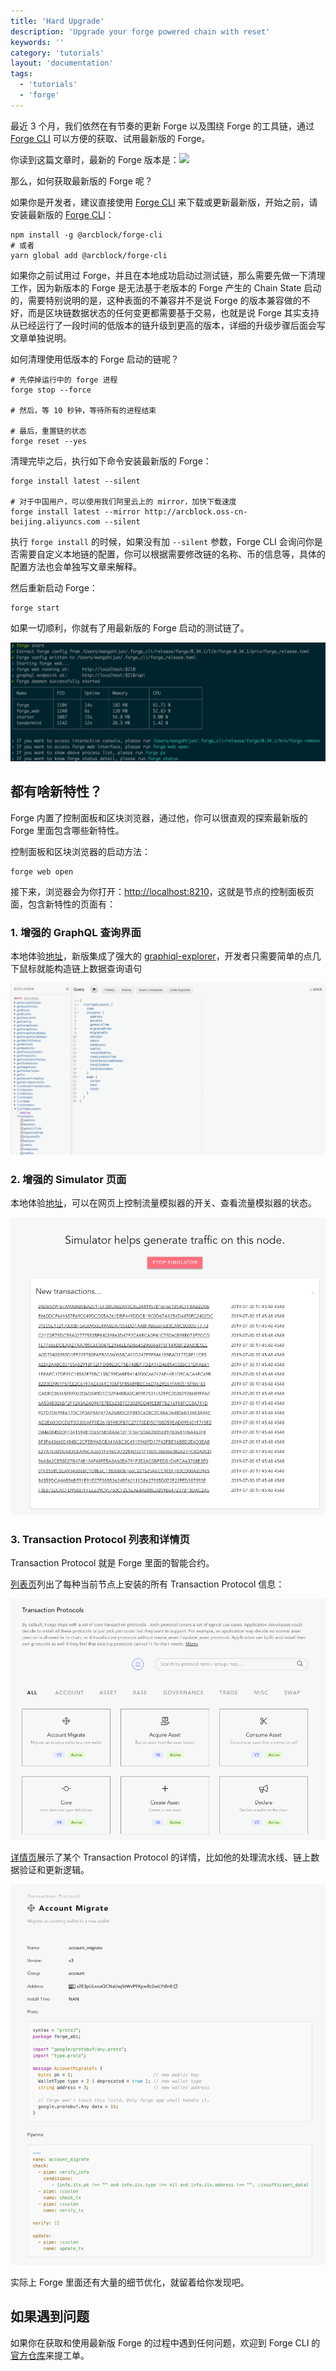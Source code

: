 ```yaml
---
title: 'Hard Upgrade'
description: 'Upgrade your forge powered chain with reset'
keywords: ''
category: 'tutorials'
layout: 'documentation'
tags:
  - 'tutorials'
  - 'forge'
---
```


最近 3 个月，我们依然在有节奏的更新 Forge 以及围绕 Forge 的工具链，通过 [Forge CLI](https://github.com/ArcBlock/forge-cli) 可以方便的获取、试用最新版的 Forge。

你读到这篇文章时，最新的 Forge 版本是：![](https://img.shields.io/badge/dynamic/json.svg?color=red&label=forge-release&query=%24.latest&url=http%3A%2F%2Freleases.arcblock.io%2Fforge%2Flatest.json)

那么，如何获取最新版的 Forge 呢？

如果你是开发者，建议直接使用 [Forge CLI](https://github.com/ArcBlock/forge-cli) 来下载或更新最新版，开始之前，请安装最新版的 [Forge CLI](https://github.com/ArcBlock/forge-cli)：

```shell
npm install -g @arcblock/forge-cli
# 或者
yarn global add @arcblock/forge-cli
```

如果你之前试用过 Forge，并且在本地成功启动过测试链，那么需要先做一下清理工作，因为新版本的 Forge 是无法基于老版本的 Forge 产生的 Chain State 启动的，需要特别说明的是，这种表面的不兼容并不是说 Forge 的版本兼容做的不好，而是区块链数据状态的任何变更都需要基于交易，也就是说 Forge 其实支持从已经运行了一段时间的低版本的链升级到更高的版本，详细的升级步骤后面会写文章单独说明。

如何清理使用低版本的 Forge 启动的链呢？

```shell
# 先停掉运行中的 forge 进程
forge stop --force

# 然后，等 10 秒钟，等待所有的进程结束

# 最后，重置链的状态
forge reset --yes
```

清理完毕之后，执行如下命令安装最新版的 Forge：

```shell
forge install latest --silent

# 对于中国用户，可以使用我们阿里云上的 mirror，加快下载速度
forge install latest --mirror http://arcblock.oss-cn-beijing.aliyuncs.com --silent
```

执行 `forge install` 的时候，如果没有加 `--silent` 参数，Forge CLI 会询问你是否需要自定义本地链的配置，你可以根据需要修改链的名称、币的信息等，具体的配置方法也会单独写文章来解释。

然后重新启动 Forge：

```shell
forge start
```

如果一切顺利，你就有了用最新版的 Forge 启动的测试链了。

![](./images/forge-start.png)

## 都有啥新特性？

Forge 内置了控制面板和区块浏览器，通过他，你可以很直观的探索最新版的 Forge 里面包含哪些新特性。

控制面板和区块浏览器的启动方法：

```shell
forge web open
```

接下来，浏览器会为你打开：[http://localhost:8210](http://localhost:8210)，这就是节点的控制面板页面，包含新特性的页面有：

### 1. 增强的 GraphQL 查询界面

本地体验[地址](http://localhost:8210/developer/query)，新版集成了强大的 [graphiql-explorer](https://github.com/OneGraph/graphiql-explorer)，开发者只需要简单的点几下鼠标就能构造链上数据查询语句

![](./images/graphql.gif)

### 2. 增强的 Simulator 页面

本地体验[地址](http://localhost:8210/developer/simulator)，可以在网页上控制流量模拟器的开关、查看流量模拟器的状态。

![](./images/simulator.png)

### 3. Transaction Protocol 列表和详情页

Transaction Protocol 就是 Forge 里面的智能合约。

[列表页](http://localhost:8210/node/protocols)列出了每种当前节点上安装的所有 Transaction Protocol 信息：

![](./images/protocol-list.png)

[详情页](http://localhost:8210/node/protocols/z2E3p4C69sWmsJUBL4ecp9KodeJfZqkfqmKh2)展示了某个 Transaction Protocol 的详情，比如他的处理流水线、链上数据验证和更新逻辑。

![](./images/protocol-detail.png)

实际上 Forge 里面还有大量的细节优化，就留着给你发现吧。

## 如果遇到问题

如果你在获取和使用最新版 Forge 的过程中遇到任何问题，欢迎到 Forge CLI 的[官方仓库](https://github.com/ArcbBlock/forge-cli)来提工单。
